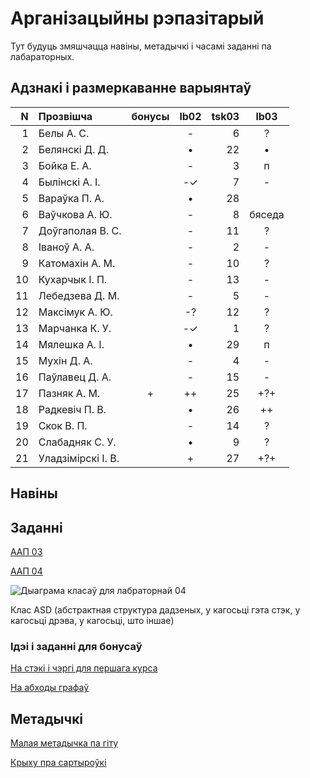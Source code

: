 # Арганізацыйны рэпазітарый

Тут будуць змяшчацца навіны, метадычкі і часамі заданні па лабараторных.

## Адзнакі і размеркаванне варыянтаў


|N  |Прозвішча         |бонусы|lb02|tsk03|lb03|
|--:|:-----------------|:----:|:--:|----:|:--:|
|  1|Белы А. С.        |      |- | 6|?
|  2|Белянскі Д. Д.    |      |• |22|•
|  3|Бойка Е. А.       |      |- | 3|п
|  4|Былінскі А. І.    |      |-✓| 7|-
|  5|Вараўка П. А.     |      |• |28|
|  6|Ваўчкова А. Ю.    |      |- | 8|бяседа
|  7|Доўгаполая В. С.  |      |- |11|?
|  8|Іваноў А. А.      |      |- | 2|-
|  9|Катомахін А. М.   |      |- |10|?
| 10|Кухарчык І. П.    |      |- |13|-
| 11|Лебедзева Д. М.   |      |- | 5|-
| 12|Максімук А. Ю.    |      |-?|12|?
| 13|Марчанка К. У.    |      |-✓| 1|?
| 14|Мялешка А. І.     |      |• |29|п
| 15|Мухін Д. А.       |      |- | 4|-
| 16|Паўлавец Д. А.    |      |- |15|-
| 17|Пазняк А. М.      |+     |++|25|+?+
| 18|Радкевіч П. В.    |      |• |26|++
| 19|Скок В. П.        |      |- |14|?
| 20|Слабадняк С. У.   |      |• | 9|?
| 21|Уладзімірскі І. В.|      |+ |27|+?+


## Навіны

## Заданні

[ААП 03](https://github.com/BSU2013gr04Lego/Workflow/releases/download/task03/OOPlb03.pdf)

[ААП 04](https://github.com/BSU2013gr04Lego/Workflow/releases/download/OOP04/OOPlb04.pdf)

![Дыаграма класаў для лабраторнай 04](https://raw.githubusercontent.com/BSU2013gr04Lego/Workflow/master/pimplNVI.png)

Клас ASD (абстрактная структура дадзеных, у кагосьці гэта стэк, у кагосьці дрэва, у кагосьці, што іншае)

### Ідэі і заданні для бонусаў

[На стэкі і чэргі для першага курса](https://github.com/BSU2013gr04Lego/Workflow/releases/download/%D0%B1%D0%BE%D0%BD%D1%83%D1%81%D1%8B/StekiCxerhi.pdf)

[На абходы графаў](https://github.com/BSU2013gr04Lego/Workflow/releases/download/%D0%B1%D0%BE%D0%BD%D1%83%D1%81%D1%8B/Obvhody1grup.pdf)

## Метадычкі
[Малая метадычка па гіту](https://github.com/BSU2013gr4Lego/Example/releases/download/gitPdf/AboutGit.pdf)

[Крыху пра сартыроўкі](https://github.com/BSU2013gr04Lego/Workflow/releases/download/%D0%B1%D0%BE%D0%BD%D1%83%D1%81%D1%8B/KSR_SortMasEd1.pdf)
